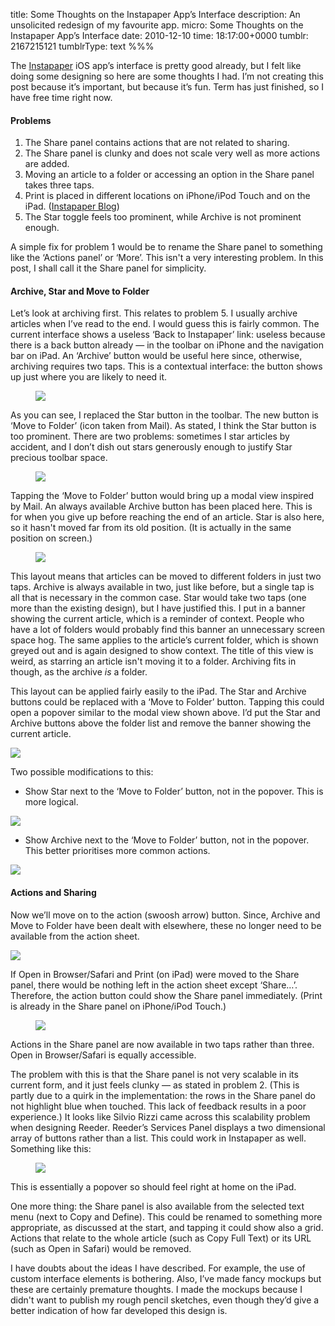 title: Some Thoughts on the Instapaper App’s Interface
description: An unsolicited redesign of my favourite app.
micro: Some Thoughts on the Instapaper App’s Interface
date: 2010-12-10
time: 18:17:00+0000
tumblr: 2167215121
tumblrType: text
%%%

The [Instapaper][ip] iOS app&rsquo;s interface is pretty good already, but I felt like doing some designing so here are some thoughts I had. I&rsquo;m not creating this post because it&rsquo;s important, but because it&rsquo;s fun. Term has just finished, so I have free time right now.

[ip]: http://www.instapaper.com/

#### Problems

1. The Share panel contains actions that are not related to sharing.
2. The Share panel is clunky and does not scale very well as more actions are added.
3. Moving an article to a folder or accessing an option in the Share panel takes three taps.
4. Print is placed in different locations on iPhone/iPod Touch and on the iPad. ([Instapaper Blog][ib])
5. The Star toggle feels too prominent, while Archive is not prominent enough.

[ib]: http://blog.instapaper.com/post/1654586873

A simple fix for problem 1 would be to rename the Share panel to something like the &lsquo;Actions panel&rsquo; or &lsquo;More&rsquo;. This isn't a very interesting problem. In this post, I shall call it the Share panel for simplicity.

#### Archive, Star and Move to Folder

Let&rsquo;s look at archiving first. This relates to problem 5. I usually archive articles when I&rsquo;ve read to the end. I would guess this is fairly common. The current interface shows a useless &lsquo;Back to Instapaper&rsquo; link: useless because there is a back button already &mdash; in the toolbar on iPhone and the navigation bar on iPad. An &lsquo;Archive&rsquo; button would be useful here since, otherwise, archiving requires two taps. This is a contextual interface: the button shows up just where you are likely to need it.

<figure class="tmblr-full" data-orig-height="603" data-orig-width="401"><img src="f9f243a9afd1dcbfb9a86787a25dc018feed2f72.png" class="iphone4" data-orig-height="603" data-orig-width="401"></figure>

As you can see, I replaced the Star button in the toolbar. The new button is &lsquo;Move to Folder&rsquo; (icon taken from Mail). As stated, I think the Star button is too prominent. There are two problems: sometimes I star articles by accident, and I don&rsquo;t dish out stars generously enough to justify Star precious toolbar space.

<figure class="tmblr-full" data-orig-height="67" data-orig-width="500"><img src="3abca231086462a119c1062449d64ed38c887e84.png" data-orig-height="67" data-orig-width="500"></figure>

Tapping the &lsquo;Move to Folder&rsquo; button would bring up a modal view inspired by Mail. An always available Archive button has been placed here. This is for when you give up before reaching the end of an article. Star is also here, so it hasn't moved far from its old position. (It is actually in the same position on screen.)

<figure class="tmblr-full" data-orig-height="608" data-orig-width="401"><img src="9219b12bf4c8db4bd17a29830a6b0f590020f3e3.png" class="iphone4" data-orig-height="608" data-orig-width="401"></figure>

This layout means that articles can be moved to different folders in just two taps. Archive is always available in two, just like before, but a single tap is all that is necessary in the common case. Star would take two taps (one more than the existing design), but I have justified this. I put in a banner showing the current article, which is a reminder of context. People who have a lot of folders would probably find this banner an unnecessary screen space hog. The same applies to the article&rsquo;s current folder, which is shown greyed out and is again designed to show context. The title of this view is weird, as starring an article isn't moving it to a folder. Archiving fits in though, as the archive *is* a folder.

This layout can be applied fairly easily to the iPad. The Star and Archive buttons could be replaced with a &lsquo;Move to Folder&rsquo; button. Tapping this could open a popover similar to the modal view shown above. I&rsquo;d put the Star and Archive buttons above the folder list and remove the banner showing the current article.

![](tumblr_ld6ej4tMit1qb1802.png)

Two possible modifications to this:

- Show Star next to the &lsquo;Move to Folder&rsquo; button, not in the popover. This is more logical.

![](tumblr_ld6ejtQU9X1qb1802.png)

- Show Archive next to the &lsquo;Move to Folder&rsquo; button, not in the popover. This better prioritises more common actions.

![](tumblr_ld6ek3P7Y81qb1802.png)

#### Actions and Sharing

Now we&rsquo;ll move on to the action (swoosh arrow) button. Since, Archive and Move to Folder have been dealt with elsewhere, these no longer need to be available from the action sheet.

![](tumblr_ld83gzolDJ1qb1802.png)

If Open in Browser/Safari and Print (on iPad) were moved to the Share panel, there would be nothing left in the action sheet except &lsquo;Share&hellip;&rsquo;. Therefore, the action button could show the Share panel immediately. (Print is already in the Share panel on iPhone/iPod Touch.)

<figure class="tmblr-full" data-orig-height="604" data-orig-width="402"><img src="57051058717802312d118b23b24f9408f795fcf1.png" class="iphone4" data-orig-height="604" data-orig-width="402"></figure>

Actions in the Share panel are now available in two taps rather than three. Open in Browser/Safari is equally accessible.

The problem with this is that the Share panel is not very scalable in its current form, and it just feels clunky &mdash; as stated in problem 2. (This is partly due to a quirk in the implementation: the rows in the Share panel do not highlight blue when touched. This lack of feedback results in a poor experience.) It looks like Silvio Rizzi came across this scalability problem when designing Reeder. Reeder&rsquo;s Services Panel displays a two dimensional array of buttons rather than a list. This could work in Instapaper as well. Something like this:

<figure class="tmblr-full" data-orig-height="603" data-orig-width="400"><img src="821fbe821d09754eb1df4135749d30ab28db4476.png" class="iphone4" data-orig-height="603" data-orig-width="400"></figure>

This is essentially a popover so should feel right at home on the iPad.

One more thing: the Share panel is also available from the selected text menu (next to Copy and Define). This could be renamed to something more appropriate, as discussed at the start, and tapping it could show also a grid. Actions that relate to the whole article (such as Copy Full Text) or its URL (such as Open in Safari) would be removed.

I have doubts about the ideas I have described. For example, the use of custom interface elements is bothering. Also, I&rsquo;ve made fancy mockups but these are certainly premature thoughts. I made the mockups because I didn't want to publish my rough pencil sketches, even though they&rsquo;d give a better indication of how far developed this design is.
